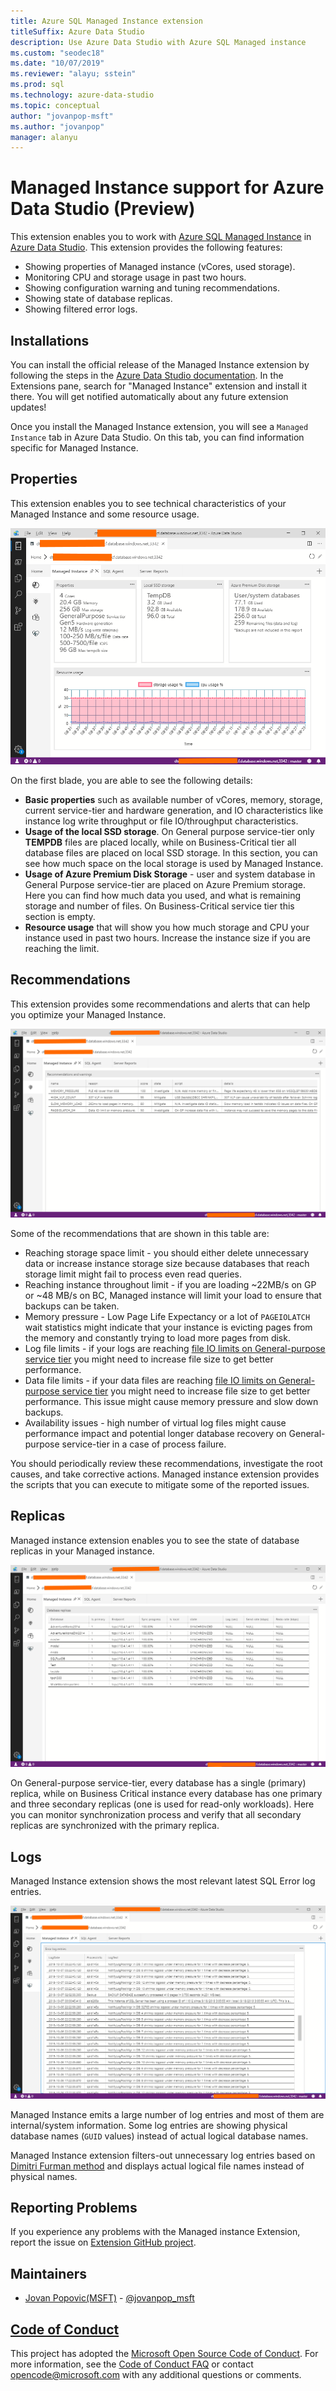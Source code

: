 ```yaml
---
title: Azure SQL Managed Instance extension
titleSuffix: Azure Data Studio
description: Use Azure Data Studio with Azure SQL Managed instance
ms.custom: "seodec18"
ms.date: "10/07/2019"
ms.reviewer: "alayu; sstein"
ms.prod: sql
ms.technology: azure-data-studio
ms.topic: conceptual
author: "jovanpop-msft"
ms.author: "jovanpop"
manager: alanyu
---
```

# Managed Instance support for Azure Data Studio (Preview)

This extension enables you to work with [Azure SQL Managed Instance](https://docs.microsoft.com/azure/sql-database/sql-database-managed-instance-index) in [Azure Data Studio](https://github.com/Microsoft/azuredatastudio). This extension provides the following features:

- Showing properties of Managed instance (vCores, used storage).
- Monitoring CPU and storage usage in past two hours.
- Showing configuration warning and tuning recommendations.
- Showing state of database replicas.
- Showing filtered error logs.

## Installations

You can install the official release of the Managed Instance extension by following the steps
in the [Azure Data Studio documentation](https://docs.microsoft.com/sql/azure-data-studio/extensions).
In the Extensions pane, search for "Managed Instance" extension and install it there.  You will
get notified automatically about any future extension updates!

Once you install the Managed Instance extension, you will see a `Managed Instance` tab in Azure Data Studio. On this tab, you can find information specific for Managed Instance.

## Properties

This extension enables you to see technical characteristics of your Managed Instance and some resource usage.

![Managed instance properties](media/azure-sql-mi-extension/ads-mi-tab1.png)

On the first blade, you are able to see the following details:

- **Basic properties** such as available number of vCores, memory, storage, current service-tier and hardware generation, and IO characteristics like instance log write throughput or file IO/throughput characteristics.
- **Usage of the local SSD storage**. On General purpose service-tier only **TEMPDB** files are placed locally, while on Business-Critical tier all database files are placed on local SSD storage. In this section, you can see how much space on the local storage is used by Managed Instance.
- **Usage of Azure Premium Disk Storage** - user and system database in General Purpose service-tier are placed on Azure Premium storage. Here you can find how much data you used, and what is remaining storage and number of files. On Business-Critical service tier this section is empty.
- **Resource usage** that will show you how much storage and CPU your instance used in past two hours. Increase the instance size if you are reaching the limit.

## Recommendations

This extension provides some recommendations and alerts that can help you optimize your Managed Instance.

![Managed instance recommendations](media/azure-sql-mi-extension/ads-mi-tab2.png)

Some of the recommendations that are shown in this table are:

- Reaching storage space limit - you should either delete unnecessary data or increase instance storage size because databases that reach storage limit might fail to process even read queries.
- Reaching instance throughout limit - if you are loading ~22MB/s on GP or ~48 MB/s on BC, Managed instance will limit your load to ensure that backups can be taken.
- Memory pressure - Low Page Life Expectancy or a lot of `PAGEIOLATCH` wait statistics might indicate that your instance is evicting pages from the memory and constantly trying to load more pages from disk.
- Log file limits - if your logs are reaching [file IO limits on General-purpose service tier](https://docs.microsoft.com/azure/sql-database/sql-database-managed-instance-resource-limits#file-io-characteristics-in-general-purpose-tier) you might need to increase file size to get better performance.
- Data file limits - if your data files are reaching [file IO limits on General-purpose service tier](https://docs.microsoft.com/azure/sql-database/sql-database-managed-instance-resource-limits#file-io-characteristics-in-general-purpose-tier) you might need to increase file size to get better performance. This issue might cause memory pressure and slow down backups.
- Availability issues - high number of virtual log files might cause performance impact and potential longer database recovery on General-purpose service-tier in a case of process failure.

You should periodically review these recommendations, investigate the root causes, and take corrective actions. Managed instance extension provides the scripts that you can execute to mitigate some of the reported issues.

## Replicas

Managed instance extension enables you to see the state of database replicas in your Managed instance.

![Managed instance replicas](media/azure-sql-mi-extension/ads-mi-tab3.png)

On General-purpose service-tier, every database has a single (primary) replica, while on Business Critical instance every database has one primary and three secondary replicas (one is used for read-only workloads). Here you can monitor synchronization process and verify  that all secondary replicas are synchronized with the primary replica.

## Logs

Managed Instance extension shows the most relevant latest SQL Error log entries.

![Managed instance log entries](media/azure-sql-mi-extension/ads-mi-tab4.png)

Managed Instance emits a large number of log entries and most of them are internal/system information. Some log entries are showing physical database names (`GUID` values) instead of actual logical database names.

Managed Instance extension filters-out unnecessary  log entries based on [Dimitri Furman method](https://blogs.msdn.microsoft.com/sqlcat/2018/05/04/azure-sql-db-managed-instance-sp_readmierrorlog/) and displays actual logical file names instead of physical names.

## Reporting Problems

If you experience any problems with the Managed instance Extension, report the issue on [Extension GitHub project](https://github.com/JocaPC/AzureDataStudio-Managed-Instance/issues).

## Maintainers

- [Jovan Popovic(MSFT)](https://github.com/jovanpop_msft) - [@jovanpop_msft](https://twitter.com/JovanPop_MSFT)

## [Code of Conduct][conduct-md]

This project has adopted the [Microsoft Open Source Code of Conduct][conduct-code].
For more information, see the [Code of Conduct FAQ][conduct-FAQ] or contact [opencode@microsoft.com][conduct-email] with any additional questions or comments.

[conduct-code]: http://opensource.microsoft.com/codeofconduct/
[conduct-FAQ]: http://opensource.microsoft.com/codeofconduct/faq/
[conduct-email]: mailto:opencode@microsoft.com
[conduct-md]: https://github.com/PowerShell/vscode-powershell/blob/master/CODE_OF_CONDUCT.md
